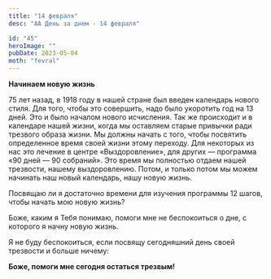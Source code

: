 ```yaml
---
title: "14 февраля"
desc: "АА День за днем - 14 февраля"

id: "45"
heroImage: ""
pubDate: 2023-05-04
moth: "fevral"
---
```


**Начинаем новую жизнь**

75 лет назад, в 1918 году в нашей стране был введен календарь нового стиля.
Для того, чтобы это совершить, надо было укоротить год на 13 дней. Это и было
началом нового исчисления. Так же происходит и в календаре нашей жизни, когда
мы оставляем старые привычки ради трезвого образа жизни. Мы должны начать с
того, чтобы посвятить определенное время своей жизни этому переходу. Для
некоторых из нас это лечение в центре «Выздоровление», для других — программа
«90 дней — 90 собраний». Это время мы полностью отдаем нашей трезвости, нашему
выздоровлению. Потом, и только потом мы можем начинать наш новый календарь,
нашу новую жизнь.

Посвящаю ли я достаточно времени для изучения программы 12 шагов, чтобы начать
мою новую жизнь?

Боже, каким я Тебя понимаю, помоги мне не беспокоиться о дне, с которого я
начну новую жизнь.

Я не буду беспокоиться, если посвящу сегодняшний день своей трезвости и больше
ничему:

**Боже, помоги мне сегодня остаться трезвым!**
